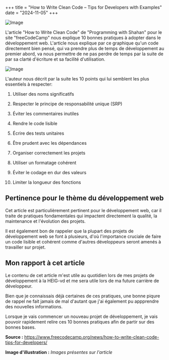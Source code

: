 +++
title = "How to Write Clean Code – Tips for Developers with Examples"
date = "2024-11-05"
+++

![Image](/labveilletech/post3.png)

L'article "How to Write Clean Code" de "Programming with Shahan" pour le site "freeCodeCamp" nous explique 10 bonnes pratiques à adopter dans le développement web. L'article nous explique par ce graphique qu'un code directement bien pensé, qui va prendre plus de temps de développement au premier abord, va nous permettre de ne pas perdre de temps par la suite de par sa clarté d'écriture et sa facilité d'utilisation.

![Image](/labveilletech/post3-2.png)

L'auteur nous décrit par la suite les 10 points qui lui semblent les plus essentiels à respecter:

1. Utiliser des noms significatifs

2. Respecter le principe de responsabilité unique (SRP)

3. Éviter les commentaires inutiles

4. Rendre le code lisible

5. Écrire des tests unitaires

6. Être prudent avec les dépendances

7. Organiser correctement les projets

8. Utiliser un formatage cohérent

9. Éviter le codage en dur des valeurs

10. Limiter la longueur des fonctions

## Pertinence pour le thème du développement web
Cet article est particulièrement pertinent pour le développement web, car il traite de pratiques fondamentales qui impactent directement la qualité, la maintenance et l'évolution des projets.

Il est également bon de rappeler que la plupart des projets de développement web se font à plusieurs, d'où l'importance cruciale de faire un code lisible et cohérent comme d'autres développeurs seront amenés à travailler sur projet.

## Mon rapport à cet article
Le contenu de cet article m'est utile au quotidien lors de mes projets de développement à la HEIG-vd et me sera utile lors de ma future carrière de développeur. 

Bien que je connaissais déjà certaines de ces pratiques, une bonne piqure de rappel ne fait jamais de mal d'autant que j'ai également pu appprendre des nouvelles informations.

Lorsque je vais commencer un nouveau projet de développement, je vais pouvoir rapidement relire ces 10 bonnes pratiques afin de partir sur des bonnes bases.


**Source :** https://www.freecodecamp.org/news/how-to-write-clean-code-tips-for-developers/

**Image d'illustration :** *Images présentes sur l'article*







